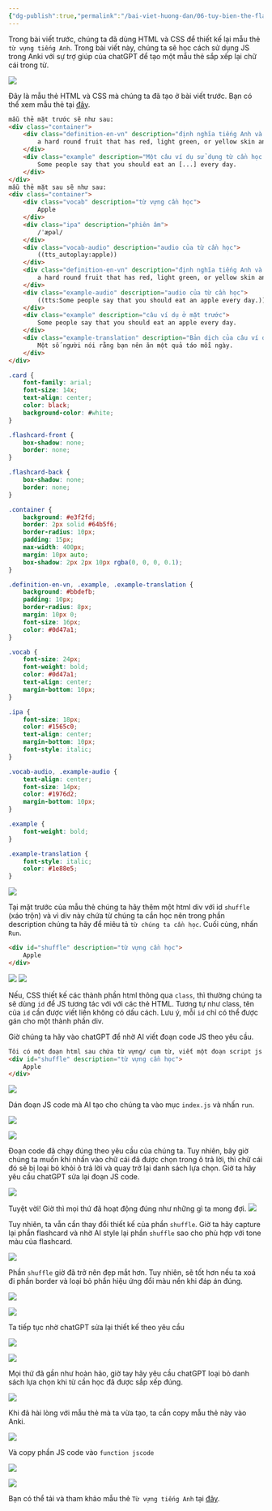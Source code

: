 ```yaml
---
{"dg-publish":true,"permalink":"/bai-viet-huong-dan/06-tuy-bien-the-flashcard-bang-js/"}
---
```


Trong bài viết trước, chúng ta đã dùng HTML và CSS để thiết kế lại mẫu thẻ `từ vựng tiếng Anh`. Trong bài viết này, chúng ta sẽ học cách sử dụng JS trong Anki với sự trợ giúp của chatGPT để tạo một mẫu thẻ sắp xếp lại chữ cái trong từ.

![](https://i.imgur.com/sJqJU1K.gif)


Đây là mẫu thẻ HTML và CSS mà chúng ta đã tạo ở bài viết trước. Bạn có thể xem mẫu thẻ tại [đây](https://www.codechef.com/html-online-compiler).

```HTML
mẫu thẻ mặt trước sẽ như sau:
<div class="container">
	<div class="definition-en-vn" description="định nghĩa tiếng Anh và tiếng Việt của từ cần học">
	    a hard round fruit that has red, light green, or yellow skin and is white inside. (Quả táo)
	</div>
	<div class="example" description="Một câu ví dụ sử dụng từ cần học nhưng từ này bị khuyết">
	    Some people say that you should eat an [...] every day.
	</div>
</div>
mẫu thẻ mặt sau sẽ như sau:
<div class="container">
	<div class="vocab" description="từ vựng cần học">
	    Apple
	</div>
	<div class="ipa" description="phiên âm">
	    /ˈæpəl/
	</div>
	<div class="vocab-audio" description="audio của từ cần học">
	    ((tts_autoplay:apple))
	</div>
	<div class="definition-en-vn" description="định nghĩa tiếng Anh và tiếng Việt của từ cần học">
	    a hard round fruit that has red, light green, or yellow skin and is white inside. (Quả táo)
	</div>
	<div class="example-audio" description="audio của từ cần học">
	    ((tts:Some people say that you should eat an apple every day.))
	</div>
	<div class="example" description="câu ví dụ ở mặt trước">
	    Some people say that you should eat an apple every day.
	</div>
	<div class="example-translation" description="Bản dịch của câu ví dụ">
	    Một số người nói rằng bạn nên ăn một quả táo mỗi ngày.
	</div>
</div>
```

```CSS
.card {
    font-family: arial;
    font-size: 14x;
    text-align: center;
    color: black;
    background-color: #white;
}

.flashcard-front {
	box-shadow: none;
	border: none;
}

.flashcard-back {
	box-shadow: none;
	border: none;
}

.container {
    background: #e3f2fd;
    border: 2px solid #64b5f6;
    border-radius: 10px;
    padding: 15px;
    max-width: 400px;
    margin: 10px auto;
    box-shadow: 2px 2px 10px rgba(0, 0, 0, 0.1);
}

.definition-en-vn, .example, .example-translation {
    background: #bbdefb;
    padding: 10px;
    border-radius: 8px;
    margin: 10px 0;
    font-size: 16px;
    color: #0d47a1;
}

.vocab {
    font-size: 24px;
    font-weight: bold;
    color: #0d47a1;
    text-align: center;
    margin-bottom: 10px;
}

.ipa {
    font-size: 18px;
    color: #1565c0;
    text-align: center;
    margin-bottom: 10px;
    font-style: italic;
}

.vocab-audio, .example-audio {
    text-align: center;
    font-size: 14px;
    color: #1976d2;
    margin-bottom: 10px;
}

.example {
    font-weight: bold;
}

.example-translation {
    font-style: italic;
    color: #1e88e5;
}

```

![](https://i.imgur.com/pFaNmK6.png)

Tại mặt trước của mẫu thẻ chúng ta hãy thêm một html div với id `shuffle` (xáo trộn) và vì div này chứa từ chúng ta cần học nên trong phần description chúng ta hãy để miêu tả `từ chúng ta cần học`. Cuối cùng, nhấn `Run`. 

```html
<div id="shuffle" description="từ vựng cần học">
	Apple
</div>
```

![](https://i.imgur.com/4oaZer6.png)
![](https://i.imgur.com/jJpBSs4.png)

Nếu, CSS thiết kế các thành phần html thông qua `class`, thì thường chúng ta sẽ dùng `id` để JS tương tác với với các thẻ HTML. Tương tự như class, tên của `id` cần được viết liền không có dấu cách. Lưu ý, mỗi `id` chỉ có thể được gán cho một thành phần div.

Giờ chúng ta hãy vào chatGPT để nhờ AI viết đoạn code JS theo yêu cầu.

```markdown
Tôi có một đoạn html sau chứa từ vựng/ cụm từ, viết một đoạn script js chạy trức tiếp (không cần chờ file html load). Đoạn script tách từng chữ cái trong từ/ cum từ, sắp xếp ngẫu nhiên. Tạo một ô trả lời, để khi một chữ cái được nhấn vào, chúng sẽ được thêm vào ô trả lời, khi các chữ cái đã được sắp xếp đúng trật tự, ô trả lời sẽ chuyển sang màu xanh.
<div id="shuffle" description="từ vựng cần học">
	Apple
</div>
```

![](https://i.imgur.com/1ykKrZ0.png)

Dán đoạn JS code mà AI tạo cho chúng ta vào mục `index.js` và nhấn `run`. 

![](https://i.imgur.com/qTRt2fp.png)

![](https://i.imgur.com/PfBPjXK.gif)


Đoạn code đã chạy đúng theo yêu cầu của chúng ta. Tuy nhiên, bây giờ chúng ta muốn khi nhấn vào chữ cái đã được chọn trong ô trả lời, thì chữ cái đó sẽ bị loại bỏ khỏi ô trả lời và quay trở lại danh sách lựa chọn. Giờ ta hãy yêu cầu chatGPT sửa lại đoạn JS code.

![](https://i.imgur.com/YjJwtIC.png)

Tuyệt vời! Giờ thì mọi thứ đã hoạt động đúng như những gì ta mong đợi.
![](https://i.imgur.com/Wa36f6s.gif)

Tuy nhiên, ta vẫn cần thay đổi thiết kế của phần `shuffle`. Giờ ta hãy capture lại phần flashcard và nhờ AI style lại phần `shuffle` sao cho phù hợp với tone màu của flashcard.

![](https://i.imgur.com/zFmfT8q.png)

Phần `shuffle` giờ đã trở nên đẹp mắt hơn. Tuy nhiên, sẽ tốt hơn nếu ta xoá đi phần border và loại bỏ phần hiệu ứng đổi màu nền khi đáp án đúng. 

![](https://i.imgur.com/haZP57z.png)

![](https://i.imgur.com/DcaoiM7.png)

Ta tiếp tục nhờ chatGPT sửa lại thiết kế theo yêu cầu

![](https://i.imgur.com/FRbvA7r.png)

![](https://i.imgur.com/3jubp1I.png)

Mọi thứ đã gần như hoàn hảo, giờ tay hãy yêu cầu chatGPT loại bỏ danh sách lựa chọn khi từ cần học đã được sắp xếp đúng.

![](https://i.imgur.com/Ll3jDoW.gif)


Khi đã hài lòng với mẫu thẻ mà ta vừa tạo, ta cần copy mẫu thẻ này vào Anki.

![](https://i.imgur.com/auMJm8p.png)

Và copy phần JS code vào `function jscode`

![](https://i.imgur.com/D3GqR2Y.png)

![](https://i.imgur.com/vrcCUAY.png)

Bạn có thể tải và tham khảo mẫu thẻ `Từ vựng tiếng Anh` tại [đây](https://drive.google.com/file/d/1SifFBsYf3sK4TDc50xtwRUlRNKXzaE1P/view?usp=sharing).




